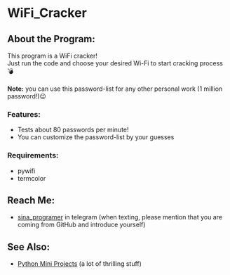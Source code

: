 # WiFi_Cracker

## About the Program:
This program is a WiFi cracker! <br>
Just run the code and choose your desired Wi-Fi to start cracking process 💣 
<br><br>
**Note:** you can use this password-list for any other personal work (1 million password!)😉

### Features:
- Tests about 80 passwords per minute!
- You can customize the password-list by your guesses

### Requirements:
- pywifi
- termcolor

## Reach Me:
- [sina_programer](https://t.me/sina_programer) in telegram (when texting, please mention that you are coming from GitHub and introduce yourself)

## See Also:
- [Python Mini Projects](https://github.com/sina-programer/Python-Mini-Projects) (a lot of thrilling stuff)
